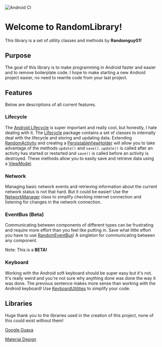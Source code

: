 ![Android CI](https://github.com/Randomguy01/RandomLibrary/workflows/Android%20CI/badge.svg)
# Welcome to RandomLibrary!

This library is a set of utility classes and methods by **Randomguy01!** 


## Purpose

The goal of this library is to make programming in Android faster and easier and to remove boilerplate code. I hope to make starting a new Android project easier, no need to rewrite code from your last project. 

## Features
Below are descriptions of all current features.


### Lifecycle

The [Android Lifecycle](https://developer.android.com/guide/components/activities/activity-lifecycle) is super important and really cool, but honestly, I hate dealing with it. The [Lifecycle](https://github.com/Randomguy01/RandomLibrary/tree/master/RandomLibrary/src/main/java/com/random/randomlibrary/lifecycle) package contains a set of classes to internally deal with the lifecycle and storing and updating data. Extending [RandomActivity](https://github.com/Randomguy01/RandomLibrary/blob/master/RandomLibrary/src/main/java/dev/randomguys/random_library/lifecycle/RandomActivity.java) and creating a [PersistableViewHolder](https://github.com/Randomguy01/RandomLibrary/blob/master/RandomLibrary/src/main/java/dev/randomguys/random_library/lifecycle/PersistableViewHolder.java) will allow you to take advantage of the methods ```update()``` and ```save()```. ```update()``` is called after an activity has started or restarted and ```save()``` is called before an activity is destroyed. These methods allow you to easily save and retrieve data using a [ViewModel](https://developer.android.com/topic/libraries/architecture/viewmodel).

### Network

Managing basic network events and retrieving information about the current network status is not that hard. But it could be easier! Use the [NetworkManager](https://github.com/Randomguy01/RandomLibrary/blob/master/RandomLibrary/src/main/java/dev/randomguys/random_library/network/NetworkManager.java) class to simplify checking internet connection and listening for changes in the network connection.

### EventBus (Beta)

Communicating between components of different types can be frustrating and require more effort than you feel like putting in. Save what little effort you have to use [RandomEventBus](https://github.com/Randomguy01/RandomLibrary/blob/master/RandomLibrary/src/main/java/dev/randomguys/random_library/eventBus/RandomEventBus.java)! A singleton for communicating between any component.

Note: This is a **BETA!**

### Keyboard
Working with the Android soft keyboard should be super easy but it's not. It's really weird and you're not sure why anything done was done the way it was done. The previous sentence makes more sense than working with the Android keyboard! Use [KeyboardUtilities](https://github.com/Randomguy01/RandomLibrary/blob/master/RandomLibrary/src/main/java/dev/randomguys/random_library/keyboard/KeyboardUtilities.java) to simplify your code.

## Libraries
Huge thank you to the libraries used in the creation of this project, none of this could exist without them!

[Google Guava](https://github.com/google/guava)

[Material Design](https://material.io/develop/android/docs/getting-started)
